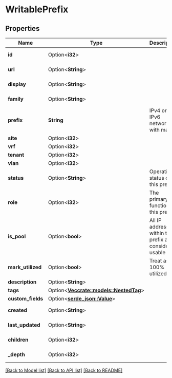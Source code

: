 # WritablePrefix

## Properties

Name | Type | Description | Notes
------------ | ------------- | ------------- | -------------
**id** | Option<**i32**> |  | [optional][readonly]
**url** | Option<**String**> |  | [optional][readonly]
**display** | Option<**String**> |  | [optional][readonly]
**family** | Option<**String**> |  | [optional][readonly]
**prefix** | **String** | IPv4 or IPv6 network with mask | 
**site** | Option<**i32**> |  | [optional]
**vrf** | Option<**i32**> |  | [optional]
**tenant** | Option<**i32**> |  | [optional]
**vlan** | Option<**i32**> |  | [optional]
**status** | Option<**String**> | Operational status of this prefix | [optional]
**role** | Option<**i32**> | The primary function of this prefix | [optional]
**is_pool** | Option<**bool**> | All IP addresses within this prefix are considered usable | [optional]
**mark_utilized** | Option<**bool**> | Treat as 100% utilized | [optional]
**description** | Option<**String**> |  | [optional]
**tags** | Option<[**Vec<crate::models::NestedTag>**](NestedTag.md)> |  | [optional]
**custom_fields** | Option<[**serde_json::Value**](.md)> |  | [optional]
**created** | Option<**String**> |  | [optional][readonly]
**last_updated** | Option<**String**> |  | [optional][readonly]
**children** | Option<**i32**> |  | [optional][readonly]
**_depth** | Option<**i32**> |  | [optional][readonly]

[[Back to Model list]](../README.md#documentation-for-models) [[Back to API list]](../README.md#documentation-for-api-endpoints) [[Back to README]](../README.md)


